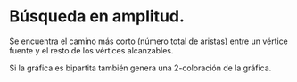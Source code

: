 # Búsqueda en amplitud.

Se encuentra el camino más corto (número total de aristas) entre un vértice fuente y el resto de los vértices alcanzables.

Si la gráfica es bipartita también genera una 2-coloración de la gráfica.
